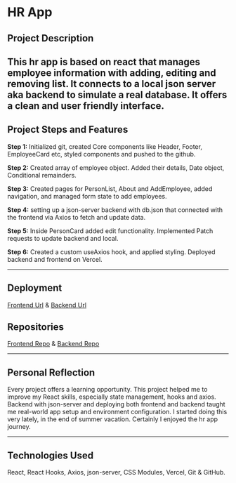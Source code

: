 # HR App

## Project Description  
This hr app is based on react that manages employee information with adding, editing and removing list. It connects to a local json server aka backend to simulate a real database. It offers a clean and user friendly interface.
---

## Project Steps and Features

**Step 1:** Initialized git, created Core components like Header, Footer, EmployeeCard etc, styled components and pushed to the github.

**Step 2:** Created array of employee object. Added their details, Date object, Conditional remainders.

**Step 3:** Created pages for PersonList, About and AddEmployee, added navigation, and managed form state to add employees.

**Step 4:** setting up a json-server backend with db.json that connected with the frontend via Axios to fetch and update data.

**Step 5:** Inside PersonCard added edit functionality. Implemented Patch requests to update backend and local.

**Step 6:** Created a custom useAxios hook, and applied styling. Deployed backend and frontend on Vercel.

---

## Deployment  
[Frontend Url](https://hr-app-topaz.vercel.app/)   &
[Backend Url](https://hrapp-backend-2gl0.onrender.com/employees)


## Repositories

[Frontend Repo](https://github.com/Mahfuzshihab/hrApp)   &
[Backend Repo](https://github.com/Mahfuzshihab/hrApp-backend)


---

## Personal Reflection  
Every project offers a learning opportunity. This project helped me to improve my React skills, especially state management, hooks and axios. Backend with json-server and deploying both frontend and backend taught me real-world app setup and environment configuration. I started doing this very lately, in the end of summer vacation. Certainly I enjoyed the hr app journey.

---

## Technologies Used  
React, React Hooks, Axios, json-server, CSS Modules, Vercel, Git & GitHub.

